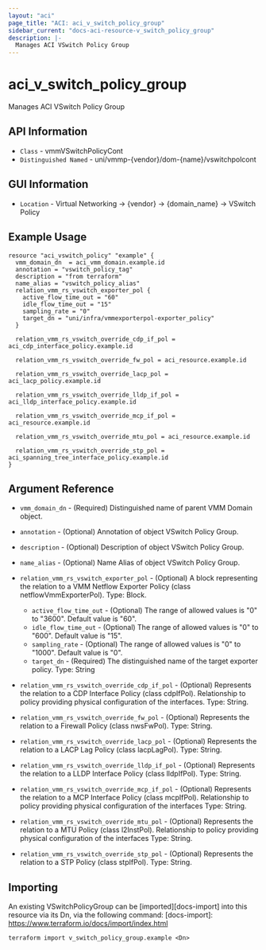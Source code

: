 ```yaml
---
layout: "aci"
page_title: "ACI: aci_v_switch_policy_group"
sidebar_current: "docs-aci-resource-v_switch_policy_group"
description: |-
  Manages ACI VSwitch Policy Group
---
```


# aci_v_switch_policy_group #

Manages ACI VSwitch Policy Group

## API Information ##

* `Class` - vmmVSwitchPolicyCont
* `Distinguished Named` - uni/vmmp-{vendor}/dom-{name}/vswitchpolcont

## GUI Information ##

* `Location` - Virtual Networking -> {vendor} -> {domain_name} -> VSwitch Policy

## Example Usage ##

```hcl
resource "aci_vswitch_policy" "example" {
  vmm_domain_dn  = aci_vmm_domain.example.id
  annotation = "vswitch_policy_tag"
  description = "from terraform"
  name_alias = "vswitch_policy_alias"
  relation_vmm_rs_vswitch_exporter_pol {
    active_flow_time_out = "60"
    idle_flow_time_out = "15"
    sampling_rate = "0"
    target_dn = "uni/infra/vmmexporterpol-exporter_policy"
  }

  relation_vmm_rs_vswitch_override_cdp_if_pol = aci_cdp_interface_policy.example.id

  relation_vmm_rs_vswitch_override_fw_pol = aci_resource.example.id

  relation_vmm_rs_vswitch_override_lacp_pol = aci_lacp_policy.example.id

  relation_vmm_rs_vswitch_override_lldp_if_pol = aci_lldp_interface_policy.example.id

  relation_vmm_rs_vswitch_override_mcp_if_pol = aci_resource.example.id

  relation_vmm_rs_vswitch_override_mtu_pol = aci_resource.example.id

  relation_vmm_rs_vswitch_override_stp_pol = aci_spanning_tree_interface_policy.example.id
}
```

## Argument Reference ##

* `vmm_domain_dn` - (Required) Distinguished name of parent VMM Domain object.
* `annotation` - (Optional) Annotation of object VSwitch Policy Group.
* `description` - (Optional) Description of object VSwitch Policy Group.
* `name_alias` - (Optional) Name Alias of object VSwitch Policy Group.
* `relation_vmm_rs_vswitch_exporter_pol` - (Optional) A block representing the relation to a VMM Netflow Exporter Policy (class netflowVmmExporterPol). Type: Block.
  * `active_flow_time_out` - (Optional) The range of allowed values is "0" to "3600". Default value is "60".
  * `idle_flow_time_out` - (Optional) The range of allowed values is "0" to "600". Default value is "15".
  * `sampling_rate` - (Optional) The range of allowed values is "0" to "1000". Default value is "0".
  * `target_dn` - (Required) The distinguished name of the target exporter policy. Type: String

* `relation_vmm_rs_vswitch_override_cdp_if_pol` - (Optional) Represents the relation to a CDP Interface Policy (class cdpIfPol). Relationship to policy providing physical configuration of the interfaces. Type: String.

* `relation_vmm_rs_vswitch_override_fw_pol` - (Optional) Represents the relation to a Firewall Policy (class nwsFwPol). Type: String.

* `relation_vmm_rs_vswitch_override_lacp_pol` - (Optional) Represents the relation to a LACP Lag Policy (class lacpLagPol). Type: String.

* `relation_vmm_rs_vswitch_override_lldp_if_pol` - (Optional) Represents the relation to a LLDP Interface Policy (class lldpIfPol). Type: String.

* `relation_vmm_rs_vswitch_override_mcp_if_pol` - (Optional) Represents the relation to a MCP Interface Policy (class mcpIfPol). Relationship to policy providing physical configuration of the interfaces Type: String.

* `relation_vmm_rs_vswitch_override_mtu_pol` - (Optional) Represents the relation to a MTU Policy (class l2InstPol). Relationship to policy providing physical configuration of the interfaces Type: String.

* `relation_vmm_rs_vswitch_override_stp_pol` - (Optional) Represents the relation to a STP Policy (class stpIfPol). Type: String.

## Importing ##

An existing VSwitchPolicyGroup can be [imported][docs-import] into this resource via its Dn, via the following command:
[docs-import]: https://www.terraform.io/docs/import/index.html

```
terraform import v_switch_policy_group.example <Dn>
```